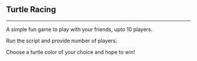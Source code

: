 ## Turtle Racing
<hr>
A simple fun game to play with your friends, upto 10 players.

Run the script and provide number of players.

Choose a turtle color of your choice and hope to win!
